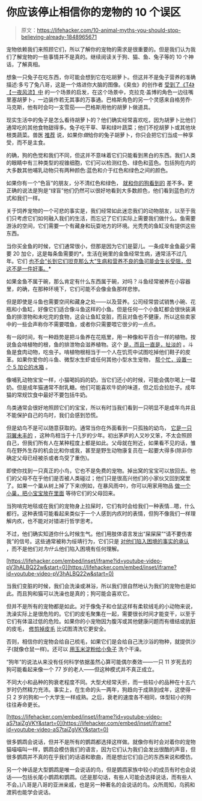 # 你应该停止相信你的宠物的 10 个误区

> 原文：<https://lifehacker.com/10-animal-myths-you-should-stop-believing-already-1848965671>

宠物依赖我们来照顾它们，所以了解你的宠物的需求是很重要的。但是我们认为我们了解宠物的一些事情并不是真的。继续阅读关于狗、猫、鱼、兔子等的 10 个神话，了解真相。

想象一只兔子在吃东西，你可能会想到它在吃胡萝卜。但这并不是兔子营养的准确描述:多亏了兔八哥，这是一个烙进你大脑的图像。《臭虫》的创作者 [受到了《T4》【一夜风流】中](https://theuijunkie.com/why-bugs-bunny-eats-carrots/) 的一个场景的启发，在这个场景中，克拉克·盖博的角色一边往嘴里塞胡萝卜，一边装作若无其事的万事通。巴格斯角色的另一个灵感来自格劳乔·马克斯，他有时会叼一支雪茄——巴格斯用他的胡萝卜做道具。

现实生活中的兔子是怎么看待胡萝卜的？他们确实经常喜欢吃，因为胡萝卜比他们通常吃的其他食物甜得多。兔子吃干草、草和绿叶蔬菜；他们不挖胡萝卜或其他块根类蔬菜。兽医 [推荐](https://www.vets-now.com/2018/06/what-can-rabbits-not-eat/) 说，如果你*做*给你的兔子胡萝卜，你只会把它们当成一种享受，而不是主食。

的确，狗的色觉和我们不同，但这并不意味着它们只能看到黑白的东西。我们人类的眼睛中有三种类型的视锥细胞，它们可以检测红色、绿色和蓝色。包括狗在内的大多数其他哺乳动物只有两种颜色:蓝色和介于红色和绿色之间的颜色。

如果你有一个“色盲”的朋友，分不清红色和绿色， [就和你的狗看到的](https://www.color-blindness.com/2007/02/27/can-dogs-see-colors) 差不多。更正确的说法是狗是“绿盲”他们仍然可以很好地看到大多数颜色，他们看到蓝色的方式和我们一样。

关于饲养宠物的一个可悲的事实是，我们经常如此迷恋我们的动物朋友，以至于我们只考虑它们如何融入我们的生活，而忘记了它们实际上需要我们做什么。鱼需要游泳的空间，它们需要一个有藏身和玩耍地方的环境。光秃秃的鱼缸没有提供这些东西。

当你买金鱼的时候，它们通常很小，但那是因为它们是婴儿。一条成年金鱼最少需要 20 加仑，这是每条鱼需要的*。生活在碗里的金鱼经常生病，通常活不过几年。它们 [也不会“长到它们坦克那么大”生病和营养不良的鱼可能会生长受阻，但这不是一件好事。](https://lifehacker.com/how-to-keep-a-small-aquarium-without-being-cruel-to-the-1847752436)*

如果金鱼不属于碗，那么肯定有什么东西属于碗，对吗？斗鱼经常被养在小容器里，的确，在那种环境下，它们可能不会像金鱼那样悲惨。

但是即使是斗鱼也需要空间和藏身之处——以及营养。公司经常尝试销售小碗、花瓶和小鱼缸，好像它们适合像斗鱼这样的小鱼。但是任何一个小鱼缸都会很快装满鱼的排泄物和未吃完的食物，这会让鱼缸变脏，而且对鱼也不健康，所以这些卖家中的一些会声称你不需要喂鱼，或者你只需要喂它很少的一点点。

有一段时间，有一种趋势是把斗鱼养在花瓶里，用一种像和平百合一样的植物。按说鱼会啃植物的根，鱼的排泄物会滋养植物。这个 [是，而且一直是，扯淡的](https://www.aquariadise.com/why-betta-bowls-are-bad/) 。斗鱼是食肉动物，吃虫子。啃植物根相当于一个人在饥荒中试图吃掉他们鞋子的皮革。如果你爱你的斗鱼、微型水生虾或任何其他小型水生宠物， [帮个忙，设置一个 5 加仑的水箱](https://lifehacker.com/how-to-keep-a-small-aquarium-without-being-cruel-to-the-1847752436) 。

像哺乳动物宝宝一样，小猫喝妈妈的奶，当它们还小的时候，可能会偶尔喝上一碟奶。但是成年猫通常不耐乳糖。他们可能喜欢牛奶的味道，但之后会拉肚子。成年猫的常规饮食中最好不要包括牛奶。

鸟类通常会很好地照顾它们的宝宝，所以有时当我们看到一只明显不是成年鸟并且不能保护自己的鸟时，我们会感到恐慌。

但是幼鸟不是可以随意获取的。通常当你在外面看到一只孤独的幼鸟， [它是一只羽翼未丰的](https://lifehacker.com/fledgling-birds-dont-need-to-be-rescued-1847517710) ，这种鸟相当于十几岁的少年。初出茅庐的人又吵又笨，不太会照顾自己，但我们所有人在某种程度上都是如此。父母就在附近，如果看不见的话，雏鸟在野外生存的机会比和你或我，甚至是野生动物康复员在一起要大得多(除非你确定父母已经被杀或者鸟受了重伤)。

即使你找到一只真正的小鸟，它也不是免费的宠物。掉出窝的宝宝可以放回去。他们的父母不在乎他们是否被人类碰过；他们只是很高兴他们的小家伙又回到窝里了。如果一个巢从树上掉了下来(例如，在暴风雨中)，你可以用家用物品 [做一个小巢，把小宝宝放在里面](https://lifehacker.com/what-to-do-if-you-find-a-baby-bird-1843547313) 等待它们的父母回来。

当狗啃完地毯或在我们的宠物身上拉屎时，它们有时会给我们一种表情...嗯，什么都行。这种表情可能看起来类似于一个人感到内疚时的表情，但狗不像我们一样理解内疚，也不能对对错进行哲学思考。

不过，他们确实知道你什么时候生气。他们用肢体语言发出“屎屎屎”“请不要伤害我”的信号。这些通常被称为绥靖行为，它们只是 [对他们陷入困境的事实的承认](https://vcahospitals.com/know-your-pet/guilty-or-innocent-do-pets-know-they-have-done-something-wrong-when-they-act-guilty) ，而不是他们对*为什么*他们陷入困境有任何理解。

 [https://lifehacker.com/embed/inset/iframe?id=youtube-video-pV3hALBQ22w&start=0](https://lifehacker.com/embed/inset/iframe?id=youtube-video-pV3hALBQ22w&start=0) 

当我们变脏的时候，我们会洗澡或淋浴，所以我们很自然地认为我们的宠物也是如此。而且狗和猫可以洗澡也是真的；狗可能会喜欢它。

但并不是所有的宠物都是如此。对于像兔子和仓鼠这样有柔软绒毛的小动物来说，洗澡实际上是很危险的。它们的皮毛聚集在一起，需要很长时间才能变干，以至于它们有体温过低的危险。如果你的小宠物因为腹泻或其他健康问题而有缠结或肮脏的皮毛， [修剪掉皮毛](https://rabbitwelfare.co.uk/rabbit-health/medical/bathing-bunnies/) 比试图清洗它更安全。

否则，相信你的宠物会给自己梳毛，如果它们是会给自己洗沙浴的物种，就提供沙子(就像仓鼠一样)。还可以 [用玉米淀粉给小兔子](https://www.rabbitcaretips.com/is-it-safe-to-bathe-a-rabbit/) 洗个干澡。

“狗年”的说法从来没有任何科学依据虽然心算可能偶尔奏效——一只 11 岁死去的狗可能看起来像一个 77 岁的老人——但这种模式并不真正成立。

不同大小和品种的狗衰老程度不同。大型犬经常夭折，而一些较小的品种在十五六岁时仍然精力充沛。事实上，在生命的头一两年，狗趋向于成熟到成年，这使得一只 2 岁的狗和一个大学生一样成熟。之后，衰老的速度各不相同，体型较小的狗往往寿命更长。

 [https://lifehacker.com/embed/inset/iframe?id=youtube-video-aS7taiZgVKY&start=0](https://lifehacker.com/embed/inset/iframe?id=youtube-video-aS7taiZgVKY&start=0) 

很多鹦鹉会说话，但并不是所有的鹦鹉都选择这样做。就像你有时会对着你的宠物猫喵喵叫一样，鹦鹉会模仿我们的语言，因为它们认为我们会发出很酷的声音，但很多鹦鹉并不真的在乎我们的话语和歌曲，而是想出它们自己的东西来说和模仿。

另一个神话是大型鹦鹉是唯一会说话的鸟，但是鹦鹉家族中较小的成员有时也会说话——包括长尾小鹦鹉和鹦鹉。(还是那句话，有些人可能会选择说话，而有些人不会。)八哥是八哥的亚洲亲戚，也是另一种著名的会说话的鸟。众所周知，乌鸦和渡鸦也能学会说话。